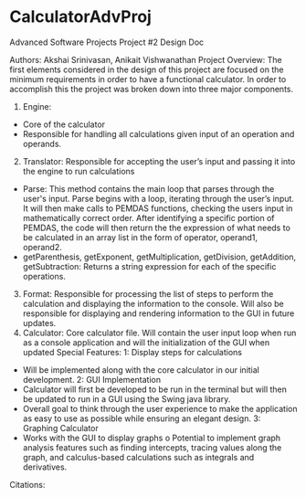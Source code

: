 # CalculatorAdvProj
Advanced Software Projects 
Project #2 Design Doc

Authors: Akshai Srinivasan, Anikait Vishwanathan
Project Overview:
	The first elements considered in the design of this project are focused on the minimum requirements in order to have a functional calculator. In order to accomplish this the project was broken down into three major components.
1.	Engine:
  -	Core of the calculator
  -	Responsible for handling all calculations given input of an operation and operands.
2.	Translator: Responsible for accepting the user’s input and passing it into the engine to run calculations
  -	Parse: This method contains the main loop that parses through the user's input. Parse begins with a loop, iterating through the user’s input. It will then make calls to PEMDAS functions, checking the users input in mathematically correct order. After identifying a specific portion of PEMDAS, the code will then return the the expression of what needs to be calculated in an array list in the form of operator, operand1, operand2. 
  -	getParenthesis, getExponent, getMultiplication, getDivision, getAddition, getSubtraction: Returns a string expression for each of the specific operations. 
3.	Format: Responsible for processing the list of steps to perform the calculation and displaying the information to the console. Will also be responsible for displaying and rendering information to the GUI in future updates.
4.	Calculator: Core calculator file. Will contain the user input loop when run as a console application and will the initialization of the GUI when updated
Special Features:
1: Display steps for calculations
  -	Will be implemented along with the core calculator in our initial development.
2: GUI Implementation
  -	Calculator will first be developed to be run in the terminal but will then be updated to run in a GUI using the Swing java library.
  -	Overall goal to think through the user experience to make the application as easy to use as possible while ensuring an elegant design. 
3: Graphing Calculator
  -	Works with the GUI to display graphs
o	Potential to implement graph analysis features such as finding intercepts, tracing values along the graph, and calculus-based calculations such as integrals and derivatives.

Citations:




